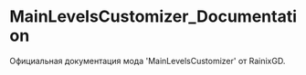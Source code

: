 # MainLevelsCustomizer_Documentation
Официальная документация мода 'MainLevelsCustomizer' от RainixGD.
